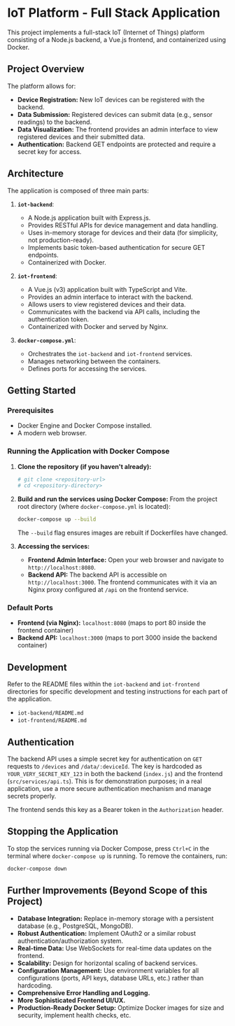 # IoT Platform - Full Stack Application

This project implements a full-stack IoT (Internet of Things) platform consisting of a Node.js backend, a Vue.js frontend, and containerized using Docker.

## Project Overview

The platform allows for:
- **Device Registration:** New IoT devices can be registered with the backend.
- **Data Submission:** Registered devices can submit data (e.g., sensor readings) to the backend.
- **Data Visualization:** The frontend provides an admin interface to view registered devices and their submitted data.
- **Authentication:** Backend GET endpoints are protected and require a secret key for access.

## Architecture

The application is composed of three main parts:

1.  **`iot-backend`**:
    *   A Node.js application built with Express.js.
    *   Provides RESTful APIs for device management and data handling.
    *   Uses in-memory storage for devices and their data (for simplicity, not production-ready).
    *   Implements basic token-based authentication for secure GET endpoints.
    *   Containerized with Docker.

2.  **`iot-frontend`**:
    *   A Vue.js (v3) application built with TypeScript and Vite.
    *   Provides an admin interface to interact with the backend.
    *   Allows users to view registered devices and their data.
    *   Communicates with the backend via API calls, including the authentication token.
    *   Containerized with Docker and served by Nginx.

3.  **`docker-compose.yml`**:
    *   Orchestrates the `iot-backend` and `iot-frontend` services.
    *   Manages networking between the containers.
    *   Defines ports for accessing the services.

## Getting Started

### Prerequisites

*   Docker Engine and Docker Compose installed.
*   A modern web browser.

### Running the Application with Docker Compose

1.  **Clone the repository (if you haven't already):**
    ```bash
    # git clone <repository-url>
    # cd <repository-directory>
    ```

2.  **Build and run the services using Docker Compose:**
    From the project root directory (where `docker-compose.yml` is located):
    ```bash
    docker-compose up --build
    ```
    The `--build` flag ensures images are rebuilt if Dockerfiles have changed.

3.  **Accessing the services:**
    *   **Frontend Admin Interface:** Open your web browser and navigate to `http://localhost:8080`.
    *   **Backend API:** The backend API is accessible on `http://localhost:3000`. The frontend communicates with it via an Nginx proxy configured at `/api` on the frontend service.

### Default Ports

*   **Frontend (via Nginx):** `localhost:8080` (maps to port 80 inside the frontend container)
*   **Backend API:** `localhost:3000` (maps to port 3000 inside the backend container)

## Development

Refer to the README files within the `iot-backend` and `iot-frontend` directories for specific development and testing instructions for each part of the application.

*   `iot-backend/README.md`
*   `iot-frontend/README.md`

## Authentication

The backend API uses a simple secret key for authentication on `GET` requests to `/devices` and `/data/:deviceId`. The key is hardcoded as `YOUR_VERY_SECRET_KEY_123` in both the backend (`index.js`) and the frontend (`src/services/api.ts`). This is for demonstration purposes; in a real application, use a more secure authentication mechanism and manage secrets properly.

The frontend sends this key as a Bearer token in the `Authorization` header.

## Stopping the Application

To stop the services running via Docker Compose, press `Ctrl+C` in the terminal where `docker-compose up` is running.
To remove the containers, run:
```bash
docker-compose down
```

## Further Improvements (Beyond Scope of this Project)

*   **Database Integration:** Replace in-memory storage with a persistent database (e.g., PostgreSQL, MongoDB).
*   **Robust Authentication:** Implement OAuth2 or a similar robust authentication/authorization system.
*   **Real-time Data:** Use WebSockets for real-time data updates on the frontend.
*   **Scalability:** Design for horizontal scaling of backend services.
*   **Configuration Management:** Use environment variables for all configurations (ports, API keys, database URLs, etc.) rather than hardcoding.
*   **Comprehensive Error Handling and Logging.**
*   **More Sophisticated Frontend UI/UX.**
*   **Production-Ready Docker Setup:** Optimize Docker images for size and security, implement health checks, etc.
